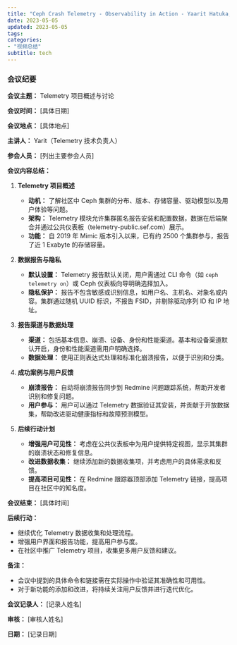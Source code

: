 ```yaml
---
title: "Ceph Crash Telemetry - Observability in Action - Yaarit Hatuka, IBM"
date: 2023-05-05
updated: 2023-05-05
tags:
categories:
- "视频总结"
subtitle: tech
---
```



### 会议纪要

**会议主题：** Telemetry 项目概述与讨论

**会议时间：** [具体日期]

**会议地点：** [具体地点]

**主讲人：** Yarit（Telemetry 技术负责人）

**参会人员：** [列出主要参会人员]

**会议内容总结：**

1. **Telemetry 项目概述**
   - **动机：** 了解社区中 Ceph 集群的分布、版本、存储容量、驱动模型以及用户体验等问题。
   - **架构：** Telemetry 模块允许集群匿名报告安装和配置数据，数据在后端聚合并通过公共仪表板（telemetry-public.sef.com）展示。
   - **功能：** 自 2019 年 Mimic 版本引入以来，已有约 2500 个集群参与，报告了近 1 Exabyte 的存储容量。

2. **数据报告与隐私**
   - **默认设置：** Telemetry 报告默认关闭，用户需通过 CLI 命令（如 `ceph telemetry on`）或 Ceph 仪表板向导明确选择加入。
   - **隐私保护：** 报告不包含敏感或识别信息，如用户名、主机名、对象名或内容。集群通过随机 UUID 标识，不报告 FSID，并剔除驱动序列 ID 和 IP 地址。

3. **报告渠道与数据处理**
   - **渠道：** 包括基本信息、崩溃、设备、身份和性能渠道。基本和设备渠道默认开启，身份和性能渠道需用户明确选择。
   - **数据处理：** 使用正则表达式处理和标准化崩溃报告，以便于识别和分类。

4. **成功案例与用户反馈**
   - **崩溃报告：** 自动将崩溃报告同步到 Redmine 问题跟踪系统，帮助开发者识别和修复问题。
   - **用户参与：** 用户可以通过 Telemetry 数据验证其安装，并贡献于开放数据集，帮助改进驱动健康指标和故障预测模型。

5. **后续行动计划**
   - **增强用户可见性：** 考虑在公共仪表板中为用户提供特定视图，显示其集群的崩溃状态和修复信息。
   - **改进数据收集：** 继续添加新的数据收集项，并考虑用户的具体需求和反馈。
   - **提高项目可见性：** 在 Redmine 跟踪器顶部添加 Telemetry 链接，提高项目在社区中的知名度。

**会议结束：** [具体时间]

**后续行动：**
- 继续优化 Telemetry 数据收集和处理流程。
- 增强用户界面和报告功能，提高用户参与度。
- 在社区中推广 Telemetry 项目，收集更多用户反馈和建议。

**备注：**
- 会议中提到的具体命令和链接需在实际操作中验证其准确性和可用性。
- 对于新功能的添加和改进，将持续关注用户反馈并进行迭代优化。

**会议记录人：** [记录人姓名]

**审核：** [审核人姓名]

**日期：** [记录日期]
